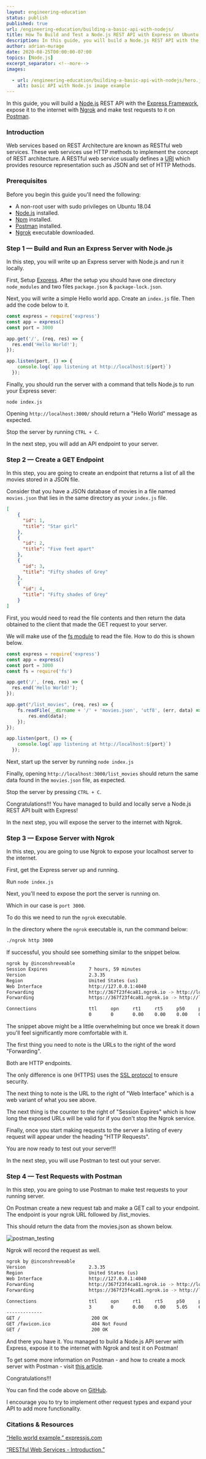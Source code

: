 ```yaml
---
layout: engineering-education
status: publish
published: true
url: /engineering-education/building-a-basic-api-with-nodejs/
title: How To Build and Test a Node.js REST API with Express on Ubuntu 18.04
description: In this guide, you will build a Node.js REST API with the Express Framework, expose it to the internet with Ngrok.
author: adrian-murage
date: 2020-08-25T00:00:00-07:00
topics: [Node.js]
excerpt_separator: <!--more-->
images:

  - url: /engineering-education/building-a-basic-api-with-nodejs/hero.jpg
    alt: basic API with Node.js image example
---
```

In this guide, you will build a [Node.js](https://nodejs.dev/learn) REST API with the [Express Framework](http://expressjs.com/), expose it to the internet with [Ngrok](https://ngrok.com/docs) and make test requests to it on [Postman](https://www.postman.com/).
<!--more-->

### Introduction
Web services based on REST Architecture are known as RESTful web services. These web services use HTTP methods to implement the concept of REST architecture. A RESTful web service usually defines a [URI](https://en.wikipedia.org/wiki/Uniform_Resource_Identifier) which provides resource representation such as JSON and set of HTTP Methods.

### Prerequisites
Before you begin this guide you'll need the following:

- A non-root user with sudo privileges on Ubuntu 18.04
- [Node.js](https://github.com/nodesource/distributions/blob/master/README.md#debinstall) installed.
- [Npm](https://github.com/nodesource/distributions/blob/master/README.md#debinstall) installed.
- [Postman](https://www.postman.com/product/api-client/) installed.
- [Ngrok](https://ngrok.com/download) executable downloaded.

### Step 1 — Build and Run an Express Server with Node.js
In this step, you will write up an Express server with Node.js and run it locally.

First, Setup [Express](http://expressjs.com/en/starter/installing.html).
After the setup you should have one directory `node_modules` and two files `package.json` & `package-lock.json`.

Next, you will write a simple Hello world app.
Create an `index.js` file. Then add the code below to it.


```js
const express = require('express')
const app = express()
const port = 3000

app.get('/', (req, res) => {
  res.end('Hello World!');
});

app.listen(port, () => {
    console.log(`app listening at http://localhost:${port}`)
  });

```

Finally, you should run the server with a command that tells Node.js to run your Express sever:

```node index.js```

Opening `http://localhost:3000/` should return a "Hello World" message as expected.

Stop the server by running `CTRL + C`.

In the next step, you will add an API endpoint to your server.

### Step 2 — Create a GET Endpoint
In this step, you are going to create an endpoint that returns a list of all the movies stored in a JSON file.

Consider that you have a JSON database of movies in a file named `movies.json` that lies in the same directory as your `index.js` file.

```json
[
    {
      "id": 1,
      "title": "Star girl"
    },
    {
      "id": 2,
      "title": "Five feet apart"
    },
    {
      "id": 3,
      "title": "Fifty shades of Grey"
    },
    {
      "id": 4,
      "title": "Fifty shades of Grey"
    }
]
```

First, you would need to read the file contents and then return the data obtained to the client that made the GET request to your server.

We will make use of the [fs module](https://nodejs.org/api/fs.html#fs_file_system) to read the file.
How to do this is shown below.

```js
const express = require('express')
const app = express()
const port = 3000
const fs = require('fs')

app.get('/', (req, res) => {
  res.end('Hello World!');
});

app.get("/list_movies", (req, res) => {
    fs.readFile(__dirname + '/' + 'movies.json', 'utf8', (err, data) => {
        res.end(data);
    });
});

app.listen(port, () => {
    console.log(`app listening at http://localhost:${port}`)
  });
```

Next, start up the server by running ```node index.js```

Finally, opening ```http://localhost:3000/list_movies``` should return the same data found in the ```movies.json``` file, as expected.

Stop the server by pressing ```CTRL + C```.

Congratulations!!! You have managed to build and locally serve a Node.js REST API built with Express!

In the next step, you will expose the server to the internet with Ngrok.

### Step 3 — Expose Server with Ngrok
In this step, you are going to use Ngrok to expose your localhost server to the internet.

First, get the Express server up and running.

Run ```node index.js```

Next, you'll need to expose the port the server is running on.

Which in our case is ```port 3000```.

To do this we need to run the ```ngrok``` executable.

In the directory where the ```ngrok``` executable is, run the command below:

```bash
./ngrok http 3000
```

If successful, you should see something similar to the snippet below.

```bash
ngrok by @inconshreveable                                                                                                    (Ctrl+C to quit)                                                                                                                                             Session Status                online
Session Expires               7 hours, 59 minutes
Version                       2.3.35
Region                        United States (us)
Web Interface                 http://127.0.0.1:4040
Forwarding                    http://367f23f4ca81.ngrok.io -> http://localhost:3000
Forwarding                    https://367f23f4ca81.ngrok.io -> http://localhost:3000

Connections                   ttl     opn     rt1     rt5     p50     p90
                              0       0       0.00    0.00    0.00    0.00
```

The snippet above might be a little overwhelming but once we break it down you'll feel significantly more comfortable with it.

The first thing you need to note is the URLs to the right of the word "Forwarding".

Both are HTTP endpoints.

The only difference is one (HTTPS) uses the [SSL protocol](https://www.ibm.com/support/knowledgecenter/en/SSYKE2_7.1.0/com.ibm.java.security.component.71.doc/security-component/jsse2Docs/ssloverview.html) to ensure security.

The next thing to note is the URL to the right of "Web Interface" which is a web variant of what you see above.

The next thing is the counter to the right of "Session Expires" which is how long the exposed URLs will be valid for if you don't stop the Ngrok service.

Finally, once you start making requests to the server a listing of every request will appear under the heading "HTTP Requests".

You are now ready to test out your server!!!

In the next step, you will use Postman to test out your server.

### Step 4 — Test Requests with Postman
In this step, you are going to use Postman to make test requests to your running server.

On Postman create a new request tab and make a GET call to your endpoint.\
The endpoint is your ngrok URL followed by /list_movies.

This should return the data from the movies.json as shown below.

![postman_testing](/engineering-education/building-a-basic-api-with-nodejs/postman_testing.png)

Ngrok will record the request as well.

```bash
ngrok by @inconshreveable                                                                                                    (Ctrl+C to quit)                                                                                                                                             Session Status                online                                                                                                         Session Expires               6 hours, 48 minutes
Version                       2.3.35
Region                        United States (us)
Web Interface                 http://127.0.0.1:4040
Forwarding                    http://367f23f4ca81.ngrok.io -> http://localhost:3000
Forwarding                    https://367f23f4ca81.ngrok.io -> http://localhost:3000

Connections                   ttl     opn     rt1     rt5     p50     p90
                              3       0       0.00    0.00    5.05    6.32                                                                                                                                                                                                                HTTP Requests
-------------                                                                                                                                                                                                                                                                             GET /list_movies               200 OK
GET /                          200 OK
GET /favicon.ico               404 Not Found
GET /                          200 OK
```

And there you have it. You managed to build a Node.js API server with Express, expose it to the internet with Ngrok and test it on Postman!

To get some more information on Postman - and how to create a mock server with Postman - visit [this article](https://www.section.io/engineering-education/guide-to-create-mock-server/).

Congratulations!!!

You can find the code above on [GitHub](https://github.com/adrianmurage/dev_journal/tree/master/apps/javascript/nodejs_api).

I encourage you to try to implement other request types and expand your API to add more functionality.

### Citations & Resources
[“Hello world example.” expressjs.com](https://expressjs.com/en/starter/hello-world.html)

[“RESTful Web Services - Introduction.”](https://www.tutorialspoint.com/restful/restful_introduction.htm)
